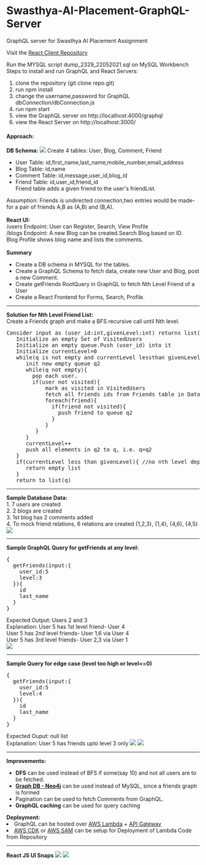 # Swasthya-AI-Placement-GraphQL-Server
GraphQL server for Swasthya AI Placement Assignment

Visit the <a href='https://github.com/Rajrahane/Swasthya-AI-Placement-React-Server'>React Client Repository</a>

Run the MYSQL script dump_2329_22052021.sql on MySQL Workbench<br>
Steps to install and run GraphQL and React Servers:<br>
1. clone the repository (git clone repo.git)
2. run npm install
3. change the username,password for GraphQL dbConnection/dbConnection.js
4. run npm start
5. view the GraphQL server on http://localhost:4000/graphql
6. view the React Server on http://localhost:3000/

<h4>Approach:</h4>
<b>DB Schema:</b>
<img src="output/dbDiagramJPG.JPG">
Create 4 tables: User, Blog, Comment, Friend<br>
<ul>
<li>User Table: id,first_name,last_name,mobile_number,email_address</li>
<li>Blog Table: id,name</li>
<li>Comment Table: id,message,user_id,blog_id</li>
<li>Friend Table: id,user_id,friend_id<br>
Friend table adds a given friend to the user's friendList.</li>
  </ul>
Assumption: Friends is undirected connection,two entries would be made- for a pair of friends A,B as (A,B) and (B,A).
<br><br>
<b>React UI:</b><br>
/users Endpoint: User can Register, Search, View Profile<br>
/blogs Endpoint: A new Blog can be created.Search Blog based on ID.<br>
Blog Profile shows blog name and lists the comments.<br>
<br>
<b>Summary</b><br>
<ul>
<li>Create a DB schema in MYSQL for the tables.</li>
<li>Create a GraphQL Schema to fetch data, create new User and Blog, post a new Comment.</li>
<li>Create getFriends RootQuery in GraphQL to fetch Nth Level Friend of a User</li>
<li>Create a React Frontend for Forms, Search, Profile.</li>
</ul>
<hr>
<b>Solution for Nth Level Friend List:</b><br>
Create a Friends graph and make a BFS recursive call until Nth level.<br>
<pre>
Consider input as (user_id:int,givenLevel:int) returns list(users)
   Initialize an empty Set of VisitedUsers
   Initialize an empty queue.Push (user_id) into it
   Initialize currentLevel=0
   while(q is not empty and currentLevel lessthan givenLevel){
      init new empty queue q2
      while(q not empty){
        pop each user.
        if(user not visited){
            mark as visited in VisitedUsers
            fetch all friends ids from Friends table in Database
            foreach(friend){
              if(friend not visited){
                push friend to queue q2
              }
            }
         }
      }
      currentLevel++
      push all elements in q2 to q, i.e. q=q2
   }
   if(currentLevel less than givenLevel){ //no nth level depth possible, too few levels
      return empty list
   }
   return to_list(q)
</pre>
<hr>
<b>Sample Database Data:</b><br>
1. 7 users are created<br>
2. 2 blogs are created<br>
3. 1st blog has 2 comments added<br>
4. To mock friend relations, 6 relations are created {1,2,3}, {1,4}, {4,6}, {4,5}<br>
<img src="output/BasicUserQuery.JPG">
<hr>
<b>Sample GraphQL Query for getFriends at any level:</b>
<pre>
{
  getFriends(input:{
    user_id:5
    level:3
  }){
    id
    last_name
  }
}
</pre>
Expected Output: Users 2 and 3<br>
Explanation: User 5 has 1st level friend- User 4<br>
User 5 has 2nd level friends- User 1,6 via User 4<br>
User 5 has 3rd level friends- User 2,3 via User 1<br>
<img src="output/sampleQuery.JPG">
<hr>
<b>Sample Query for edge case (level too high or level<=0)</b>
<pre>
{
  getFriends(input:{
    user_id:5
    level:4
  }){
    id
    last_name
  }
}
</pre>
Expected Ouput: null list<br>
Explanation: User 5 has friends upto level 3 only
 <img src="output/LevelTooHigh.JPG">
 <img src="output/Level0.JPG">
<hr>
<b>Improvements:</b><br>
   <ul>
   <li><b>DFS</b> can be used instead of BFS if some(say 10) and not all users are to be fetched.</li>
   <li><b><a href="https://neo4j.com/developer/graph-database/">Graph DB - Neo4j</a></b> can be used instead of MySQL, since a friends graph is formed</li>
<li>Pagination can be used to fetch Comments from GraphQL.</li>
<li><b>GraphQL caching</b> can be used for query caching</li>
</ul>
<b>Deployment:</b><br>
   <li>GraphQL can be hosted over <a href="https://aws.amazon.com/lambda/">AWS Lambda</a> + <a href="https://aws.amazon.com/api-gateway/">API Gateway</a></li>
<li><a href="https://aws.amazon.com/cdk/">AWS CDK</a> or <a href="https://aws.amazon.com/serverless/sam/">AWS SAM</a> can be setup for Deployment of Lambda Code from Repository</li>
<hr>
<b>React JS UI Snaps</b>
<img src="output/BlogProfile.JPG">
<img src="output/UserSearch.JPG">
